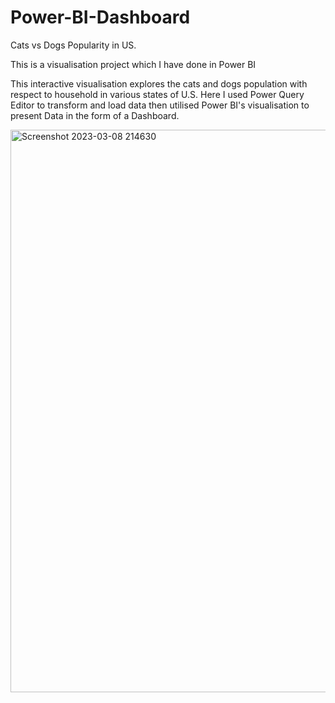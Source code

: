 # Power-BI-Dashboard
Cats vs Dogs Popularity in US.

This is a visualisation project which I have done in Power BI

This interactive visualisation explores the cats and dogs population with respect to household in various states of U.S. Here I used Power Query Editor to transform and load data then utilised Power BI's visualisation to present Data in the form of a Dashboard.


<img width="900" alt="Screenshot 2023-03-08 214630" src="https://user-images.githubusercontent.com/82973819/224477349-539cc18e-f7b6-4298-a419-27d1f311f223.png">
